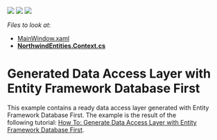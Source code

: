<!-- default badges list -->
![](https://img.shields.io/endpoint?url=https://codecentral.devexpress.com/api/v1/VersionRange/128658917/16.1.4%2B)
[![](https://img.shields.io/badge/Open_in_DevExpress_Support_Center-FF7200?style=flat-square&logo=DevExpress&logoColor=white)](https://supportcenter.devexpress.com/ticket/details/T319499)
[![](https://img.shields.io/badge/📖_How_to_use_DevExpress_Examples-e9f6fc?style=flat-square)](https://docs.devexpress.com/GeneralInformation/403183)
<!-- default badges end -->
<!-- default file list -->
*Files to look at*:

* [MainWindow.xaml](./CS/Scaffolding.DatabaseFirst.Blank/MainWindow.xaml)
* **[NorthwindEntities.Context.cs](./CS/Scaffolding.DatabaseFirst.Blank/NorthwindEntities.Context.cs)**
<!-- default file list end -->
# Generated Data Access Layer with Entity Framework Database First


<p>This example contains a ready data access layer generated with Entity Framework Database First. The example is the result of the following tutorial: <a href="https://documentation.devexpress.com/#WPF/CustomDocument115149">How To: Generate Data Access Layer with Entity Framework Database First</a>.</p>

<br/>


